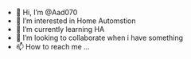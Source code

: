 - 👋 Hi, I’m @Aad070
- 👀 I’m interested in Home Automstion
- 🌱 I’m currently learning HA
- 💞️ I’m looking to collaborate when i have something 
- 📫 How to reach me ...

<!---
Aad070/Aad070 is a ✨ special ✨ repository because its `README.md` (this file) appears on your GitHub profile.
You can click the Preview link to take a look at your changes.
--->
